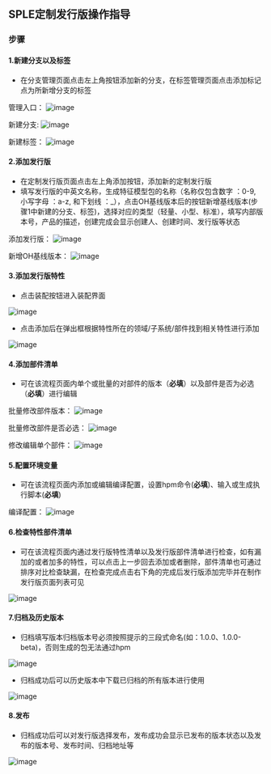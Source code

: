 ## SPLE定制发行版操作指导

### 步骤
#### 1.新建分支以及标签
- 在分支管理页面点击左上角按钮添加新的分支，在标签管理页面点击添加标记点为所新增分支的标签

管理入口：
![image](../imgs/SPLE/01/1-%E6%96%B0%E5%BB%BA%E5%88%86%E6%94%AF%E4%BB%A5%E5%8F%8A%E6%A0%87%E7%AD%BE01.png)

新建分支:
![image](../imgs/SPLE/01/1-%E6%96%B0%E5%BB%BA%E5%88%86%E6%94%AF%E4%BB%A5%E5%8F%8A%E6%A0%87%E7%AD%BE02.png)

新建标签：
![image](../imgs/SPLE/01/1-%E6%96%B0%E5%BB%BA%E5%88%86%E6%94%AF%E4%BB%A5%E5%8F%8A%E6%A0%87%E7%AD%BE03.png)

#### 2.添加发行版
- 在定制发行版页面点击左上角添加按钮，添加新的定制发行版
- 填写发行版的中英文名称，生成特征模型包的名称（名称仅包含数字 ：0-9, 小写字母 ：a-z, 和下划线 ：_），点击OH基线版本后的按钮新增基线版本(步骤1中新建的分支、标签)，选择对应的类型（轻量、小型、标准），填写内部版本号，产品的描述，创建完成会显示创建人、创建时间、发行版等状态

添加发行版：
![image](../imgs/SPLE/01/2-%E6%B7%BB%E5%8A%A0%E5%8F%91%E8%A1%8C%E7%89%8801.png)

新增OH基线版本：
![image](../imgs/SPLE/01/2-%E6%B7%BB%E5%8A%A0%E5%8F%91%E8%A1%8C%E7%89%8802.png)

#### 3.添加发行版特性
- 点击装配按钮进入装配界面

![image](../imgs/SPLE/01/3-%E6%B7%BB%E5%8A%A0%E5%8F%91%E8%A1%8C%E7%89%88%E7%89%B9%E6%80%A701.png)

- 点击添加后在弹出框根据特性所在的领域/子系统/部件找到相关特性进行添加

![image](../imgs/SPLE/01/3-%E6%B7%BB%E5%8A%A0%E5%8F%91%E8%A1%8C%E7%89%88%E7%89%B9%E6%80%A702.png)

#### 4.添加部件清单

- 可在该流程页面内单个或批量的对部件的版本（**必填**）以及部件是否为必选（**必填**）进行编辑

批量修改部件版本：
![image](../imgs/SPLE/01/4-%E6%B7%BB%E5%8A%A0%E9%83%A8%E4%BB%B6%E6%B8%85%E5%8D%9501.png)

批量修改部件是否必选：
![image](../imgs/SPLE/01/4-%E6%B7%BB%E5%8A%A0%E9%83%A8%E4%BB%B6%E6%B8%85%E5%8D%9502.png)

修改编辑单个部件：
![image](../imgs/SPLE/01/4-%E6%B7%BB%E5%8A%A0%E9%83%A8%E4%BB%B6%E6%B8%85%E5%8D%9503.png)

#### 5.配置环境变量

- 可在该流程页面内添加或编辑编译配置，设置hpm命令(**必填**)、输入或生成执行脚本(**必填**)

编译配置：
![image](../imgs/SPLE/01/5-%E9%85%8D%E7%BD%AE%E7%8E%AF%E5%A2%83%E5%8F%98%E9%87%8F01.png)

#### 6.检查特性部件清单
- 可在该流程页面内通过发行版特性清单以及发行版部件清单进行检查，如有漏加的或者加多的特性，可以点击上一步回去添加或者删除，部件清单也可通过排序对比检查缺漏，在检查完成点击右下角的完成后发行版添加完毕并在制作发行版页面列表可见

![image](../imgs/SPLE/01/6-%E6%A3%80%E6%9F%A5%E7%89%B9%E6%80%A7%E9%83%A8%E4%BB%B6%E6%B8%85%E5%8D%9501.png)

#### 7.归档及历史版本
- 归档填写版本归档版本号必须按照提示的三段式命名(如：1.0.0、1.0.0-beta)，否则生成的包无法通过hpm

![image](../imgs/SPLE/01/7-%E5%BD%92%E6%A1%A3%E5%8F%8A%E5%8E%86%E5%8F%B2%E7%89%88%E6%9C%AC01.png)

- 归档成功后可以历史版本中下载已归档的所有版本进行使用

![image](../imgs/SPLE/01/7-%E5%BD%92%E6%A1%A3%E5%8F%8A%E5%8E%86%E5%8F%B2%E7%89%88%E6%9C%AC02.png)

#### 8.发布
- 归档成功后可以对发行版选择发布，发布成功会显示已发布的版本状态以及发布的版本号、发布时间、归档地址等

![image](../imgs/SPLE/01/8-%E5%8F%91%E5%B8%8301.png)


